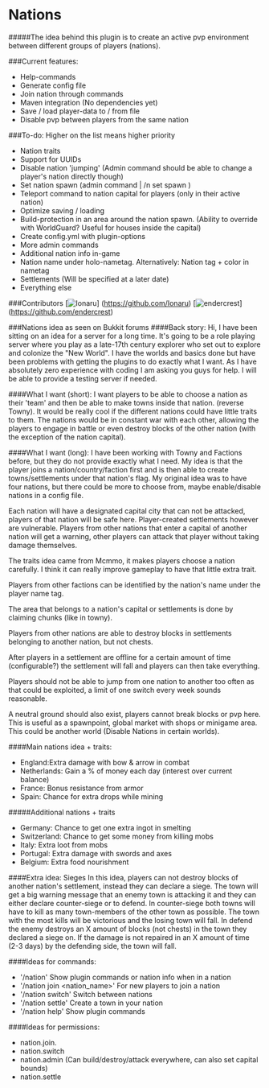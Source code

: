 Nations
====================
#####The idea behind this plugin is to create an active pvp environment between different groups of players (nations).

###Current features:
- Help-commands
- Generate config file
- Join nation through commands
- Maven integration (No dependencies yet)
- Save / load player-data to / from file
- Disable pvp between players from the same nation

###To-do:
Higher on the list means higher priority

- Nation traits
- Support for UUIDs
- Disable nation 'jumping' (Admin command should be able to change a player's nation directly though)
- Set nation spawn (admin command | /n set spawn <nation>)
- Teleport command to nation capital for players (only in their active nation)
- Optimize saving / loading
- Build-protection in an area around the nation spawn. (Ability to override with WorldGuard? Useful for houses inside the capital)
- Create config.yml with plugin-options
- More admin commands
- Additional nation info in-game
- Nation name under holo-nametag. Alternatively: Nation tag + color in nametag
- Settlements (Will be specified at a later date)
- Everything else

###Contributors
[![Ionaru](http://www.gravatar.com/avatar/870462a1ed323405ffb155fd0f3b3258.png)]
(https://github.com/Ionaru)
[![endercrest](https://s.gravatar.com/avatar/110c2638b7505c44d04ac720bec943f9?s=80)]
(https://github.com/endercrest)

###Nations idea as seen on Bukkit forums
####Back story:
Hi, I have been sitting on an idea for a server for a long time. It's going to be a role playing server where you play as a late-17th century explorer who set out to explore and colonize the "New World". I have the worlds and basics done but have been problems with getting the plugins to do exactly what I want. As I have absolutely zero experience with coding I am asking you guys for help. I will be able to provide a testing server if needed.

####What I want (short): 
I want players to be able to choose a nation as their 'team' and then be able to make towns inside that nation. (reverse Towny). It would be really cool if the different nations could have little traits to them.
The nations would be in constant war with each other, allowing the players to engage in battle or even destroy blocks of the other nation (with the exception of the nation capital).

####What I want (long):
I have been working with Towny and Factions before, but they do not provide exactly what I need.
My idea is that the player joins a nation/country/faction first and is then able to create towns/settlements under that nation's flag. My original idea was to have four nations, but there could be more to choose from, maybe enable/disable nations in a config file.

Each nation will have a designated capital city that can not be attacked, players of that nation will be safe here. Player-created settlements however are vulnerable.
Players from other nations that enter a capital of another nation will get a warning, other players can attack that player without taking damage themselves.

The traits idea came from Mcmmo, it makes players choose a nation carefully. I think it can really improve gameplay to have that little extra trait.

Players from other factions can be identified by the nation's name under the player name tag.

The area that belongs to a nation's capital or settlements is done by claiming chunks (like in towny).

Players from other nations are able to destroy blocks in settlements belonging to another nation, but not chests.

After players in a settlement are offline for a certain amount of time (configurable?) the settlement will fall and players can then take everything.

Players should not be able to jump from one nation to another too often as that could be exploited, a limit of one switch every week sounds reasonable.

A neutral ground should also exist, players cannot break blocks or pvp here. This is useful as a spawnpoint, global market with shops or minigame area. This could be another world (Disable Nations in certain worlds).

####Main nations idea + traits:
- England:Extra damage with bow & arrow in combat
- Netherlands: Gain a % of money each day (interest over current balance)
- France: Bonus resistance from armor
- Spain: Chance for extra drops while mining

#####Additional nations + traits
- Germany: Chance to get one extra ingot in smelting
- Switzerland: Chance to get some money from killing mobs
- Italy: Extra loot from mobs
- Portugal: Extra damage with swords and axes
- Belgium: Extra food nourishment

####Extra idea: Sieges
In this idea, players can not destroy blocks of another nation's settlement, instead they can declare a siege. The town will get a big warning message that an enemy town is attacking it and they can either declare counter-siege or to defend.
In counter-siege both towns will have to kill as many town-members of the other town as possible. The town with the most kills will be victorious and the losing town will fall.
In defend the enemy destroys an X amount of blocks (not chests) in the town they declared a siege on. If the damage is not repaired in an X amount of time (2-3 days) by the defending side, the town will fall.

####Ideas for commands: 
- '/nation' Show plugin commands or nation info when in a nation
- '/nation join <nation_name>' For new players to join a nation
- '/nation switch' Switch between nations
- '/nation settle' Create a town in your nation
- '/nation help' Show plugin commands

####Ideas for permissions:
- nation.join.<nation>
- nation.switch
- nation.admin (Can build/destroy/attack everywhere, can also set capital bounds)
- nation.settle
